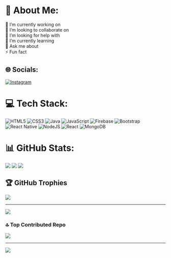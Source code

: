# 💫 About Me:
🔭 I’m currently working on<br>👯 I’m looking to collaborate on<br>🤝 I’m looking for help with<br>🌱 I’m currently learning<br>💬 Ask me about<br>⚡ Fun fact


## 🌐 Socials:
[![Instagram](https://img.shields.io/badge/Instagram-%23E4405F.svg?logo=Instagram&logoColor=white)](https://instagram.com/ayansheikh9800) 

# 💻 Tech Stack:
![HTML5](https://img.shields.io/badge/html5-%23E34F26.svg?style=flat&logo=html5&logoColor=white) ![CSS3](https://img.shields.io/badge/css3-%231572B6.svg?style=flat&logo=css3&logoColor=white) ![Java](https://img.shields.io/badge/java-%23ED8B00.svg?style=flat&logo=java&logoColor=white) ![JavaScript](https://img.shields.io/badge/javascript-%23323330.svg?style=flat&logo=javascript&logoColor=%23F7DF1E) ![Firebase](https://img.shields.io/badge/firebase-%23039BE5.svg?style=flat&logo=firebase) ![Bootstrap](https://img.shields.io/badge/bootstrap-%23563D7C.svg?style=flat&logo=bootstrap&logoColor=white) ![React Native](https://img.shields.io/badge/react_native-%2320232a.svg?style=flat&logo=react&logoColor=%2361DAFB) ![NodeJS](https://img.shields.io/badge/node.js-6DA55F?style=flat&logo=node.js&logoColor=white) ![React](https://img.shields.io/badge/react-%2320232a.svg?style=flat&logo=react&logoColor=%2361DAFB) ![MongoDB](https://img.shields.io/badge/MongoDB-%234ea94b.svg?style=flat&logo=mongodb&logoColor=white)
# 📊 GitHub Stats:
![](https://github-readme-stats.vercel.app/api?username=ayansheikh6600&theme=default&hide_border=false&include_all_commits=true&count_private=false)
![](https://github-readme-stats.vercel.app/api/top-langs/?username=ayansheikh6600&theme=default&hide_border=false&include_all_commits=true&count_private=false&layout=compact)
![](https://github-readme-streak-stats.herokuapp.com/?user=ayansheikh6600&theme=default&hide_border=false)<br/>


## 🏆 GitHub Trophies
![](https://github-profile-trophy.vercel.app/?username=ayansheikh6600&theme=oldie&no-frame=false&no-bg=true&margin-w=4)

---
[![](https://visitcount.itsvg.in/api?id=ayansheikh6600&icon=0&color=0)](https://visitcount.itsvg.in)

<!-- Proudly created with GPRM ( https://gprm.itsvg.in ) -->

### 🔝 Top Contributed Repo
![](https://github-contributor-stats.vercel.app/api?username=ayansheikh6600&limit=5&theme=dark&combine_all_yearly_contributions=true)

---
[![](https://visitcount.itsvg.in/api?id=ayansheikh6600&icon=0&color=0)](https://visitcount.itsvg.in)

<!-- Proudly created with GPRM ( https://gprm.itsvg.in ) -->




